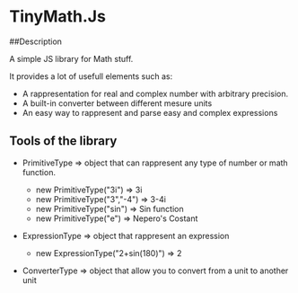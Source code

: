 # TinyMath.Js

##Description

A simple JS library for Math stuff.

It provides a lot of usefull elements such as: 
- A rappresentation for real and complex number with arbitrary precision.
- A built-in converter between different mesure units
- An easy way to rappresent and parse easy and complex expressions


## Tools of the library

- PrimitiveType => object that can rappresent any type of number or math function.
  - new PrimitiveType("3i") => 3i
  - new PrimitiveType("3","-4") => 3-4i
  - new PrimitiveType("sin") => Sin function
  - new PrimitiveType("e") => Nepero's Costant
  
- ExpressionType => object that rappresent an expression
  - new ExpressionType("2+sin(180)") => 2

- ConverterType => object that allow you to convert from a unit to another unit
  
